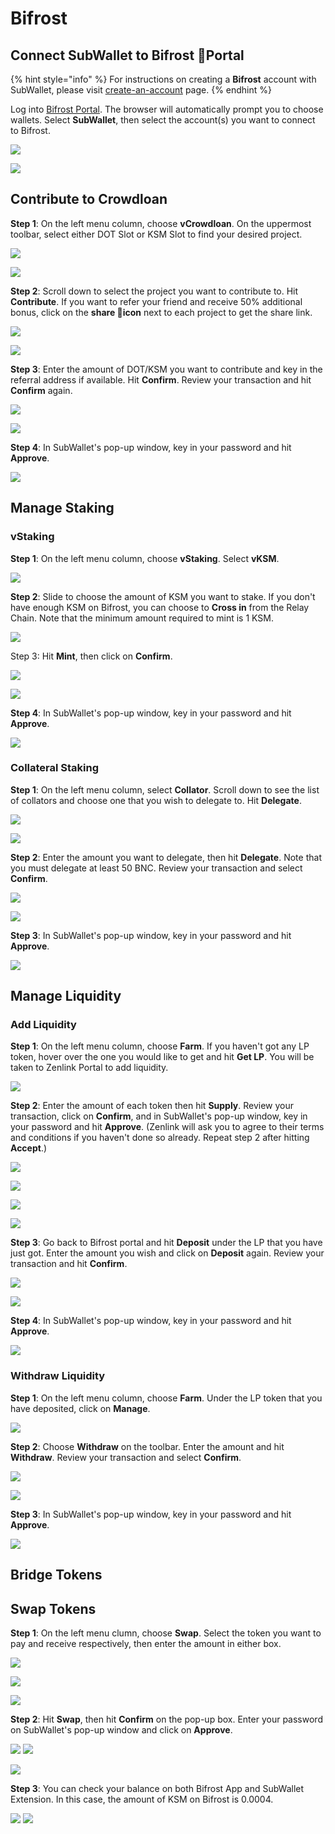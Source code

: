 # Bifrost

## Connect SubWallet to Bifrost Portal

{% hint style="info" %}
For instructions on creating a **Bifrost** account with SubWallet, please visit [create-an-account](../extension-user-guide/create-an-account/ "mention") page.
{% endhint %}

Log into [Bifrost Portal](https://bifrost.app/). The browser will automatically prompt you to choose wallets. Select **SubWallet**, then select the account(s) you want to connect to Bifrost.

![](<../.gitbook/assets/Screen Shot 2022-04-27 at 11.16.50.png>)

![](<../.gitbook/assets/Screen Shot 2022-04-27 at 11.51.59.png>)

## Contribute to Crowdloan

**Step 1**: On the left menu column, choose **vCrowdloan**. On the uppermost toolbar, select either DOT Slot or KSM Slot to find your desired project.

![](<../.gitbook/assets/Screen Shot 2022-04-27 at 15.27.27 (1).png>)

![](<../.gitbook/assets/Screen Shot 2022-05-10 at 11.53.57.png>)

**Step 2**: Scroll down to select the project you want to contribute to. Hit **Contribute**. If you want to refer your friend and receive 50% additional bonus, click on the **share icon** next to each project to get the share link.

![](<../.gitbook/assets/Screen Shot 2022-05-10 at 11.59.33.png>)

![](<../.gitbook/assets/Screen Shot 2022-05-10 at 12.00.36.png>)

**Step 3**: Enter the amount of DOT/KSM you want to contribute and key in the referral address if available. Hit **Confirm**. Review your transaction and hit **Confirm** again.

![](<../.gitbook/assets/Screen Shot 2022-05-10 at 12.04.08.png>)

![](<../.gitbook/assets/Screen Shot 2022-05-10 at 12.06.10.png>)

**Step 4**: In SubWallet's pop-up window, key in your password and hit **Approve**.

![](<../.gitbook/assets/Screen Shot 2022-05-10 at 12.09.20.png>)

## Manage Staking

### vStaking&#x20;

**Step 1**: On the left menu column, choose **vStaking**. Select **vKSM**.

![](<../.gitbook/assets/Screen Shot 2022-05-10 at 12.26.47.png>)

**Step 2**: Slide to choose the amount of KSM you want to stake. If you don't have enough KSM on Bifrost, you can choose to **Cross in** from the Relay Chain. Note that the minimum amount required to mint is 1 KSM.&#x20;

![](<../.gitbook/assets/Screen Shot 2022-05-10 at 14.08.47.png>)

Step 3: Hit **Mint**, then click on **Confirm**.

![](<../.gitbook/assets/Screen Shot 2022-05-10 at 14.25.40.png>)

![](<../.gitbook/assets/Screen Shot 2022-05-10 at 14.31.26.png>)

**Step 4**: In SubWallet's pop-up window, key in your password and hit **Approve**.

![](<../.gitbook/assets/Screen Shot 2022-05-10 at 14.42.29.png>)

### Collateral Staking

**Step 1**: On the left menu column, select **Collator**. Scroll down to see the list of collators and choose one that you wish to delegate to. Hit **Delegate**.

![](<../.gitbook/assets/Screen Shot 2022-05-10 at 15.43.20.png>)

![](<../.gitbook/assets/Screen Shot 2022-05-10 at 15.45.56.png>)

**Step 2**: Enter the amount you want to delegate, then hit **Delegate**. Note that you must delegate at least 50 BNC. Review your transaction and select **Confirm**.

![](<../.gitbook/assets/Screen Shot 2022-05-10 at 15.58.42.png>)

![](<../.gitbook/assets/Screen Shot 2022-05-10 at 15.58.51.png>)

**Step 3**: In SubWallet's pop-up window, key in your password and hit **Approve**.

![](<../.gitbook/assets/Screen Shot 2022-05-10 at 16.01.25.png>)

## Manage Liquidity

### Add Liquidity

**Step 1**: On the left menu column, choose **Farm**. If you haven't got any LP token, hover over the one you would like to get and hit **Get LP**. You will be taken to Zenlink Portal to add liquidity.

![](<../.gitbook/assets/Screen Shot 2022-05-10 at 14.51.16.png>)

**Step 2**: Enter the amount of each token then hit **Supply**. Review your transaction, click on **Confirm**, and in SubWallet's pop-up window, key in your password and hit **Approve**. (Zenlink will ask you to agree to their terms and conditions if you haven't done so already. Repeat step 2 after hitting **Accept**.)

![](<../.gitbook/assets/Screen Shot 2022-05-10 at 15.02.33.png>)

![](<../.gitbook/assets/Screen Shot 2022-05-10 at 15.02.44.png>)

![](<../.gitbook/assets/Screen Shot 2022-05-10 at 15.03.03.png>)

![](<../.gitbook/assets/Screen Shot 2022-05-10 at 15.03.52.png>)

**Step 3**: Go back to Bifrost portal and hit **Deposit** under the LP that you have just got. Enter the amount you wish and click on **Deposit** again. Review your transaction and hit **Confirm**.

![](<../.gitbook/assets/Screen Shot 2022-05-10 at 15.11.46.png>)

![](<../.gitbook/assets/Screen Shot 2022-05-10 at 15.13.58.png>)

**Step 4**: In SubWallet's pop-up window, key in your password and hit **Approve**.

![](<../.gitbook/assets/Screen Shot 2022-05-10 at 15.14.42.png>)

### Withdraw Liquidity

**Step 1**: On the left menu column, choose **Farm**. Under the LP token that you have deposited, click on **Manage**.

![](<../.gitbook/assets/Screen Shot 2022-05-10 at 15.29.46.png>)

**Step 2**: Choose **Withdraw** on the toolbar. Enter the amount and hit **Withdraw**. Review your transaction and select **Confirm**.

![](<../.gitbook/assets/Screen Shot 2022-05-10 at 15.31.33.png>)

![](<../.gitbook/assets/Screen Shot 2022-05-10 at 15.32.42.png>)

**Step 3**: In SubWallet's pop-up window, key in your password and hit **Approve**.

![](<../.gitbook/assets/Screen Shot 2022-05-10 at 15.33.58.png>)

## Bridge Tokens

## Swap Tokens

**Step 1**: On the left menu clumn, choose **Swap**. Select the token you want to pay and receive respectively, then enter the amount in either box.

![](<../.gitbook/assets/Screen Shot 2022-04-27 at 11.57.30.png>)

![](<../.gitbook/assets/Screen Shot 2022-04-27 at 11.57.54.png>)

![](<../.gitbook/assets/Screen Shot 2022-04-27 at 12.02.45.png>)

**Step 2**: Hit **Swap**, then hit **Confirm** on the pop-up box. Enter your password on SubWallet's pop-up window and click on **Approve**.&#x20;

![](<../.gitbook/assets/Screen Shot 2022-04-27 at 15.00.26.png>) ![](<../.gitbook/assets/Screen Shot 2022-04-27 at 15.00.45.png>)

![](<../.gitbook/assets/Screen Shot 2022-04-27 at 15.09.23.png>)

**Step 3**: You can check your balance on both Bifrost App and SubWallet Extension. In this case, the amount of KSM on Bifrost is 0.0004.

![](<../.gitbook/assets/Screen Shot 2022-04-27 at 15.11.19 (1).png>) ![](<../.gitbook/assets/Screen Shot 2022-04-27 at 15.11.54 (1).png>)
